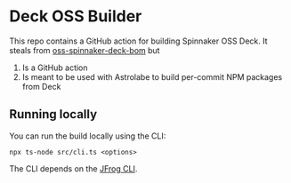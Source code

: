 # Deck OSS Builder

This repo contains a GitHub action for building Spinnaker OSS Deck. It steals
from [oss-spinnaker-deck-bom](https://github.com/armory-io/oss-spinnaker-deck-bom) but

1. Is a GitHub action
1. Is meant to be used with Astrolabe to build per-commit NPM packages from
   Deck

## Running locally

You can run the build locally using the CLI:

```
npx ts-node src/cli.ts <options>
```

The CLI depends on the [JFrog CLI](https://jfrog.com/getcli/).
